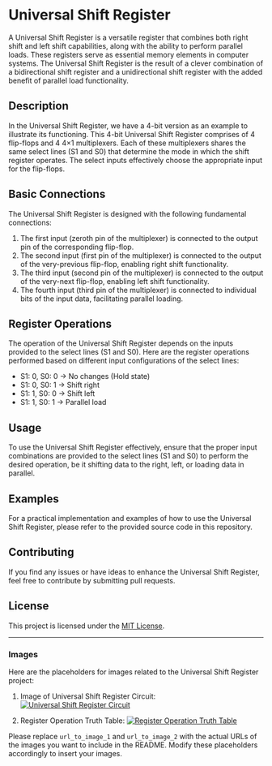 # Universal Shift Register

A Universal Shift Register is a versatile register that combines both right shift and left shift capabilities, along with the ability to perform parallel loads. These registers serve as essential memory elements in computer systems. The Universal Shift Register is the result of a clever combination of a bidirectional shift register and a unidirectional shift register with the added benefit of parallel load functionality.

## Description

In the Universal Shift Register, we have a 4-bit version as an example to illustrate its functioning. This 4-bit Universal Shift Register comprises of 4 flip-flops and 4 4×1 multiplexers. Each of these multiplexers shares the same select lines (S1 and S0) that determine the mode in which the shift register operates. The select inputs effectively choose the appropriate input for the flip-flops.

## Basic Connections

The Universal Shift Register is designed with the following fundamental connections:

1. The first input (zeroth pin of the multiplexer) is connected to the output pin of the corresponding flip-flop.
2. The second input (first pin of the multiplexer) is connected to the output of the very-previous flip-flop, enabling right shift functionality.
3. The third input (second pin of the multiplexer) is connected to the output of the very-next flip-flop, enabling left shift functionality.
4. The fourth input (third pin of the multiplexer) is connected to individual bits of the input data, facilitating parallel loading.

## Register Operations

The operation of the Universal Shift Register depends on the inputs provided to the select lines (S1 and S0). Here are the register operations performed based on different input configurations of the select lines:

- S1: 0, S0: 0 -> No changes (Hold state)
- S1: 0, S0: 1 -> Shift right
- S1: 1, S0: 0 -> Shift left
- S1: 1, S0: 1 -> Parallel load

## Usage

To use the Universal Shift Register effectively, ensure that the proper input combinations are provided to the select lines (S1 and S0) to perform the desired operation, be it shifting data to the right, left, or loading data in parallel.

## Examples

For a practical implementation and examples of how to use the Universal Shift Register, please refer to the provided source code in this repository.

## Contributing

If you find any issues or have ideas to enhance the Universal Shift Register, feel free to contribute by submitting pull requests.

## License

This project is licensed under the [MIT License](LICENSE).

---

### Images

Here are the placeholders for images related to the Universal Shift Register project:

1. Image of Universal Shift Register Circuit: [![Universal Shift Register Circuit](url_to_image_1)](url_to_image_1)

2. Register Operation Truth Table: [![Register Operation Truth Table](url_to_image_2)](url_to_image_2)

Please replace `url_to_image_1` and `url_to_image_2` with the actual URLs of the images you want to include in the README. Modify these placeholders accordingly to insert your images.
